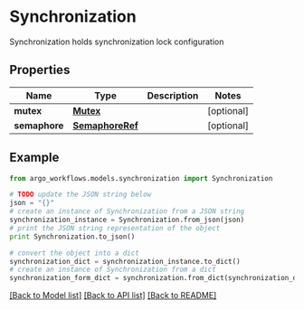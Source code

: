 # Synchronization

Synchronization holds synchronization lock configuration

## Properties

Name | Type | Description | Notes
------------ | ------------- | ------------- | -------------
**mutex** | [**Mutex**](Mutex.md) |  | [optional] 
**semaphore** | [**SemaphoreRef**](SemaphoreRef.md) |  | [optional] 

## Example

```python
from argo_workflows.models.synchronization import Synchronization

# TODO update the JSON string below
json = "{}"
# create an instance of Synchronization from a JSON string
synchronization_instance = Synchronization.from_json(json)
# print the JSON string representation of the object
print Synchronization.to_json()

# convert the object into a dict
synchronization_dict = synchronization_instance.to_dict()
# create an instance of Synchronization from a dict
synchronization_form_dict = synchronization.from_dict(synchronization_dict)
```
[[Back to Model list]](../README.md#documentation-for-models) [[Back to API list]](../README.md#documentation-for-api-endpoints) [[Back to README]](../README.md)


